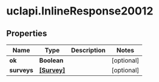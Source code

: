 # uclapi.InlineResponse20012

## Properties

Name | Type | Description | Notes
------------ | ------------- | ------------- | -------------
**ok** | **Boolean** |  | [optional] 
**surveys** | [**[Survey]**](Survey.md) |  | [optional] 



